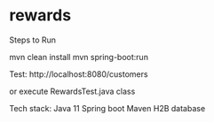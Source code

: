 # rewards

Steps to Run

mvn clean install
mvn spring-boot:run

Test:
http://localhost:8080/customers 

or execute RewardsTest.java class

Tech stack:
Java 11
Spring boot
Maven
H2B database

